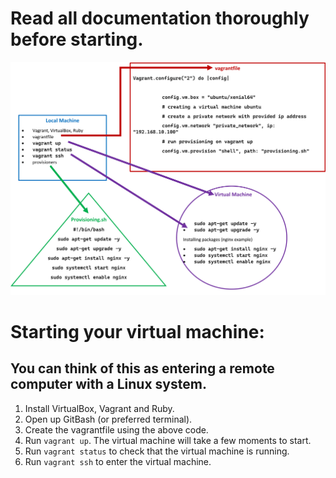 # Read all documentation thoroughly before starting.

![Virtual Machine Set Up](./Virtual_Machine.png)

# Starting your virtual machine:
## You can think of this as entering a remote computer with a Linux system.

1. Install VirtualBox, Vagrant and Ruby.
2. Open up GitBash (or preferred terminal).
3. Create the vagrantfile using the above code.
4. Run `vagrant up`. The virtual machine will take a few moments to start.
5. Run `vagrant status` to check that the virtual machine is running.
6. Run `vagrant ssh` to enter the virtual machine.